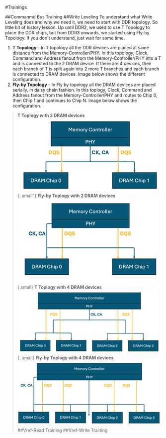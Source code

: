 #Trainings

##Commanmd Bus Training
##Write Leveling
To understand what Write Leveling does and why we need it, we need to start with DDR topology. So little bit of history lesson. Up until DDR2, we used to use T Topology to place the DDR chips, but from DDR3 onwards, we started using Fly-by Topology. If you don't understand, just wait for some time.<br>
1. __T Topology__ - In T topology all the DDR devices are placed at same distance from the Memory-Controller/PHY. In this topology, Clock, Command and Address fanout from the Memory-Controller/PHY into a T and is connected to the 2 DRAM device. If there are 4 devices, then each branch of T is split again into 2 more T branches and each branch is connected to DRAM devices. Image below shows the different configuration.<br>
2. __Fly-by Topology__ - In Fly by topology all the DRAM devices are placed serially, in daisy chain fashion. In this toplogy, Clock, Command and Address fanout from the Memory-Controller/PHY and routes to Chip 0, then Chip 1 and continues to Chip N. Image below shows the configuration.<br>
> **T Toplogy with 2 DRAM devices**
> ![zoomify](../images/IMG_9292.png){: small"}
> **Fly-by Toplogy with 2 DRAM devices**
> ![zoomify](../images/IMG_9290.png){.small}
> **T Toplogy with 4 DRAM devices**
> ![zoomify](../images/IMG_9289.png){. small}
> **Fly-by Toplogy with 4 DRAM devices**
> ![zoomify](../images/IMG_9288.png)
##Vref-Read Training
##Vref-Write Training
